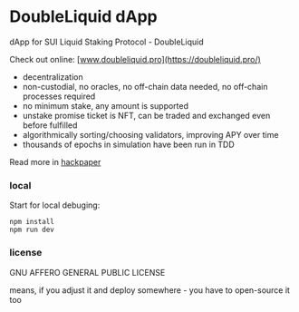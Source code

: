 # DoubleLiquid dApp

dApp for SUI Liquid Staking Protocol - DoubleLiquid

Check out online: [www.doubleliquid.pro](https://doubleliquid.pro/)

- decentralization
- non-custodial, no oracles, no off-chain data needed, no off-chain processes required
- no minimum stake, any amount is supported
- unstake promise ticket is NFT, can be traded and exchanged even before fulfilled
- algorithmically sorting/choosing validators, improving APY over time 
- thousands of epochs in simulation have been run in TDD

Read more in [hackpaper](https://suidouble.github.io/dl/doubleliquid_hackpaper_v0.93.pdf)

### local

Start for local debuging:
```
npm install
npm run dev
```

### license 

GNU AFFERO GENERAL PUBLIC LICENSE

means, if you adjust it and deploy somewhere - you have to open-source it too